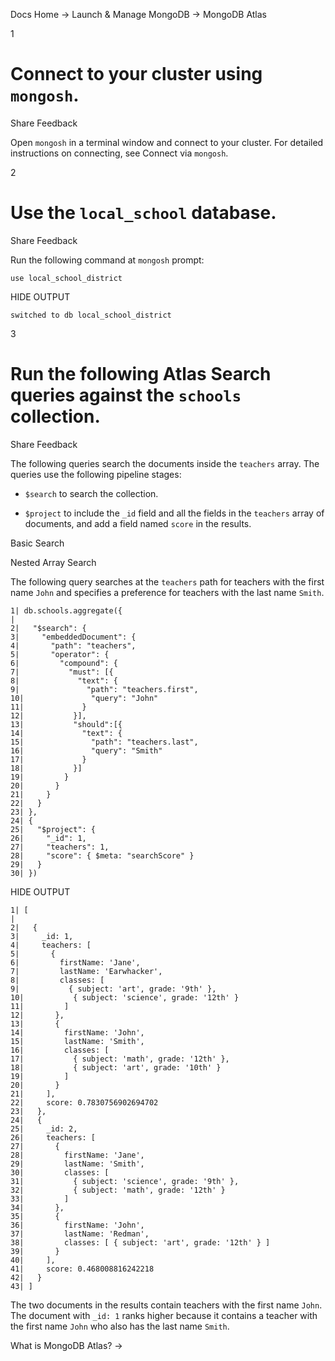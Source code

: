 Docs Home → Launch & Manage MongoDB → MongoDB Atlas

1

# Connect to your cluster using `mongosh`.

Share Feedback

Open `mongosh` in a terminal window and connect to your cluster. For detailed
instructions on connecting, see Connect via `mongosh`.

2

# Use the `local_school` database.

Share Feedback

Run the following command at `mongosh` prompt:

    
    
    use local_school_district  
      
  
HIDE OUTPUT

    
    
    switched to db local_school_district  
      
  
3

# Run the following Atlas Search queries against the `schools` collection.

Share Feedback

The following queries search the documents inside the `teachers` array. The
queries use the following pipeline stages:

  * `$search` to search the collection.

  * `$project` to include the `_id` field and all the fields in the `teachers` array of documents, and add a field named `score` in the results.

Basic Search

Nested Array Search

The following query searches at the `teachers` path for teachers with the
first name `John` and specifies a preference for teachers with the last name
`Smith`.

    
    
    1| db.schools.aggregate({  
    |  
    2|   "$search": {  
    3|     "embeddedDocument": {  
    4|       "path": "teachers",  
    5|       "operator": {  
    6|         "compound": {  
    7|           "must": [{  
    8|             "text": {  
    9|               "path": "teachers.first",  
    10|               "query": "John"  
    11|             }  
    12|           }],  
    13|           "should":[{  
    14|             "text": {  
    15|               "path": "teachers.last",  
    16|               "query": "Smith"  
    17|             }  
    18|           }]  
    19|         }  
    20|       }  
    21|     }  
    22|   }  
    23| },  
    24| {  
    25|   "$project": {  
    26|     "_id": 1,  
    27|     "teachers": 1,  
    28|     "score": { $meta: "searchScore" }  
    29|   }  
    30| })  
  
HIDE OUTPUT

    
    
    1| [  
    |  
    2|   {  
    3|     _id: 1,  
    4|     teachers: [  
    5|       {  
    6|         firstName: 'Jane',  
    7|         lastName: 'Earwhacker',  
    8|         classes: [  
    9|           { subject: 'art', grade: '9th' },  
    10|           { subject: 'science', grade: '12th' }  
    11|         ]  
    12|       },  
    13|       {  
    14|         firstName: 'John',  
    15|         lastName: 'Smith',  
    16|         classes: [  
    17|           { subject: 'math', grade: '12th' },  
    18|           { subject: 'art', grade: '10th' }  
    19|         ]  
    20|       }  
    21|     ],  
    22|     score: 0.7830756902694702  
    23|   },  
    24|   {  
    25|     _id: 2,  
    26|     teachers: [  
    27|       {  
    28|         firstName: 'Jane',  
    29|         lastName: 'Smith',  
    30|         classes: [  
    31|           { subject: 'science', grade: '9th' },  
    32|           { subject: 'math', grade: '12th' }  
    33|         ]  
    34|       },  
    35|       {  
    36|         firstName: 'John',  
    37|         lastName: 'Redman',  
    38|         classes: [ { subject: 'art', grade: '12th' } ]  
    39|       }  
    40|     ],  
    41|     score: 0.468008816242218  
    42|   }  
    43| ]  
  
The two documents in the results contain teachers with the first name `John`.
The document with `_id: 1` ranks higher because it contains a teacher with the
first name `John` who also has the last name `Smith`.

What is MongoDB Atlas? →

